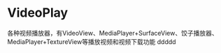# VideoPlay
各种视频播放器，有VideoView、MediaPlayer+SurfaceView、饺子播放器、MediaPlayer+TextureView等播放视频和视频下载功能
ddddd
